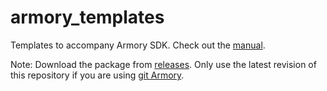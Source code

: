 # armory_templates

Templates to accompany Armory SDK. Check out the [manual](http://armory3d.org/manual/).

Note: Download the package from [releases](https://github.com/armory3d/armory_templates/releases). Only use the latest revision of this repository if you are using [git Armory](http://armory3d.org/manual/#/dev/gitversion?id=armory-updater).
